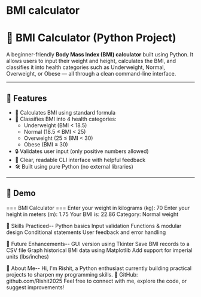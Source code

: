 # BMI calculator

# 🧮 BMI Calculator (Python Project)

A beginner-friendly **Body Mass Index (BMI) calculator** built using Python. It allows users to input their weight and height, calculates the BMI, and classifies it into health categories such as Underweight, Normal, Overweight, or Obese — all through a clean command-line interface.

---

## 📌 Features

- 🧠 Calculates BMI using standard formula
- 🎯 Classifies BMI into 4 health categories:
  - Underweight (BMI < 18.5)
  - Normal (18.5 ≤ BMI < 25)
  - Overweight (25 ≤ BMI < 30)
  - Obese (BMI ≥ 30)
- 🔒 Validates user input (only positive numbers allowed)
- 💬 Clear, readable CLI interface with helpful feedback
- 🛠 Built using pure Python (no external libraries)

---

## 📸 Demo

=== BMI Calculator ===
Enter your weight in kilograms (kg): 70
Enter your height in meters (m): 1.75
Your BMI is: 22.86
Category: Normal weight

🧠 Skills Practiced--
Python basics
Input validation
Functions & modular design
Conditional statements
User feedback and error handling

🔮 Future Enhancements--
 GUI version using Tkinter
 Save BMI records to a CSV file
 Graph historical BMI data using Matplotlib
 Add support for imperial units (lbs/inches)
 
🙋 About Me--
Hi, I'm Rishit, a Python enthusiast currently building practical projects to sharpen my programming skills.
📂 GitHub: github.com/Rishit2025
Feel free to connect with me, explore the code, or suggest improvements!
